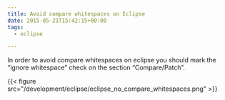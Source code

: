```yaml
---
title: Avoid compare whitespaces on Eclipse
date: 2015-05-21T15:42:15+00:00
tags:
  - eclipse

---
```

In order to avoid compare whitespaces on eclipse you should mark the &#8220;ignore whitespace&#8221; check on the section &#8220;Compare/Patch&#8221;.

{{< figure src="/development/eclipse/eclipse_no_compare_whitespaces.png"  >}}
